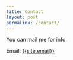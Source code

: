 ```yaml
---
title: Contact
layout: post
permalink: /contact/
---
```


You can mail me for info.

Email: <a href="mailto:{{site.email}}">{{site.email}}</a>